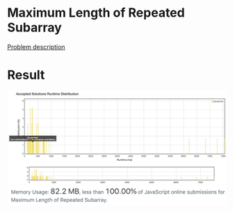 # Maximum Length of Repeated Subarray

[Problem description](https://leetcode.com/problems/maximum-length-of-repeated-subarray/description)

# Result

![result_runtime](result_runtime.png)
![result_space](result_space.png)
